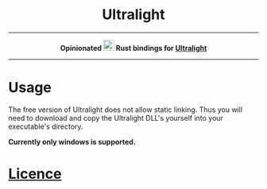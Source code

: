 <h1 align="center">Ultralight</h1>

---

<p align="center">
  <strong>
  Opinionated <img src="http://upload.vzout.com/ferris.svg" width="22px"> Rust bindings for <a href="https://ultralig.ht/">Ultralight</a>
  </strong>
</p>

---

# Usage

The free version of Ultralight does not allow static linking. Thus you will need to download and copy the Ultralight DLL's yourself into your executable's directory.

**Currently only windows is supported.**

# [Licence](https://ultralig.ht/#pricing)

